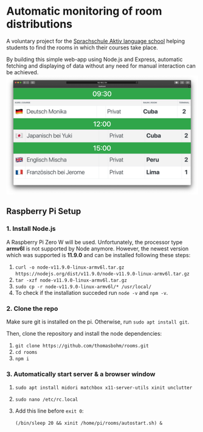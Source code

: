 # Automatic monitoring of room distributions
A voluntary project for the [Sprachschule Aktiv language school](https://www.sprachschule-aktiv-muenchen.de/) helping students to find the rooms in which their courses take place.

By building this simple web-app using Node.js and Express, automatic fetching and displaying of data without any need for manual interaction can be achieved.
![Screenshot](./screenshot.png)

## Raspberry Pi Setup

### 1. Install Node.js
A Raspberry Pi Zero W will be used. Unfortunately, the processor type **armv6l** is not supported by Node anymore.
However, the newest version which was supported is **11.9.0** and can be installed following these steps:
1. `curl -o node-v11.9.0-linux-armv6l.tar.gz https://nodejs.org/dist/v11.9.0/node-v11.9.0-linux-armv6l.tar.gz`
2. `tar -xzf node-v11.9.0-linux-armv6l.tar.gz`
3. `sudo cp -r node-v11.9.0-linux-armv6l/* /usr/local/`
4. To check if the installation succeded run `node -v` and `npm -v`.

### 2. Clone the repo
Make sure git is installed on the pi. Otherwise, run `sudo apt install git`.

Then, clone the repository and install the node dependencies:
1. `git clone https://github.com/thomasbohm/rooms.git`
2. `cd rooms`
3. `npm i`

### 3. Automatically start server & a browser window
1. `sudo apt install midori matchbox x11-server-utils xinit unclutter`
2. `sudo nano /etc/rc.local`
3. Add this line before `exit 0`:
    
    `(/bin/sleep 20 && xinit /home/pi/rooms/autostart.sh) &`